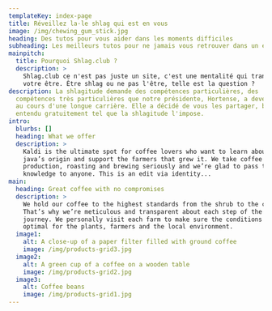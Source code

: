 ```yaml
---
templateKey: index-page
title: Réveillez la·le shlag qui est en vous
image: /img/chewing_gum_stick.jpg
heading: Des tutos pour vous aider dans les moments difficiles
subheading: Les meilleurs tutos pour ne jamais vous retrouver dans un état normal
mainpitch:
  title: Pourquoi Shlag.club ?
  description: >
    Shlag.club ce n'est pas juste un site, c'est une mentalité qui transcende
    votre être. Être shlag ou ne pas l'être, telle est la question ?
description: La shlagitude demande des compétences particulières, des
  compétences très particulières que notre présidente, Hortense, a developpées
  au cours d'une longue carrière. Elle a décidé de vous les partager, bien
  entendu gratuitement tel que la shlagitude l'impose.
intro:
  blurbs: []
  heading: What we offer
  description: >
    Kaldi is the ultimate spot for coffee lovers who want to learn about their
    java’s origin and support the farmers that grew it. We take coffee
    production, roasting and brewing seriously and we’re glad to pass that
    knowledge to anyone. This is an edit via identity...
main:
  heading: Great coffee with no compromises
  description: >
    We hold our coffee to the highest standards from the shrub to the cup.
    That’s why we’re meticulous and transparent about each step of the coffee’s
    journey. We personally visit each farm to make sure the conditions are
    optimal for the plants, farmers and the local environment.
  image1:
    alt: A close-up of a paper filter filled with ground coffee
    image: /img/products-grid3.jpg
  image2:
    alt: A green cup of a coffee on a wooden table
    image: /img/products-grid2.jpg
  image3:
    alt: Coffee beans
    image: /img/products-grid1.jpg
---
```

